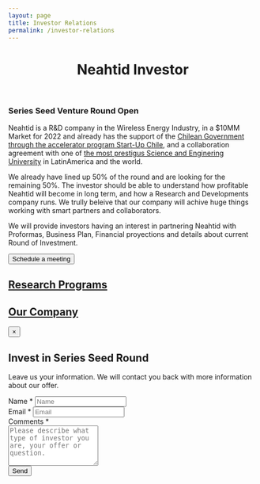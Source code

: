 ```yaml
---
layout: page
title: Investor Relations
permalink: /investor-relations
---
```

<!-- first section -->
<header class="headblock relations-1">
	<h1>Neahtid Investor</h1>
</header>
<section class="contact-2">
	<div class="container">
		<div class="row">
			<div class="col-12 col-md-8">
				<div class="white-island">
					<h3>Series Seed Venture Round Open</h3>
					<p>Neahtid is a R&D company in the Wireless Energy Industry, in a $10MM Market for 2022 and already has the support of the <a href="http://www.startupchile.org/startups/neahtid/" target="_blank">Chilean Government through the accelerator program Start-Up Chile</a>, and a collaboration agreement with one of <a href="http://bit.ly/noticia-acuerdo-usm-neahtid" target="_blank">the most prestigus Science and Enginering University</a> in LatinAmerica and the world. </p>
					<p>We already have lined up 50% of the round and are  looking for the remaining 50%. The investor should be able to understand how profitable Neahtid will become in long term, and how a Research and Developments company runs. We trully beleive that our company will achive huge things working with smart partners and collaborators.</p>
					<p>We will provide investors having an interest in partnering Neahtid with Proformas, Business Plan, Financial proyections and details about current Round of Investment.</p>
					<button href="http://bit.ly/2SSTP0x">Schedule a meeting</button>
				</div>
			</div>
			<div class="col-12 col-md-4">
				<a href="./research-program.html" class="contact-badge relations-research">
					<h2>Research Programs</h2>
				</a>
				<a href="./our-company.html" class="contact-badge relations-company">
					<h2>Our Company</h2>
				</a>
			</div>
		</div>
	</div>
</section>


<!-- modal -->
<div class="modal fade bd-example-modal-lg" id="modal" tabindex="-1" role="dialog" aria-labelledby="exampleModalLabel" aria-hidden="true">
<div class="modal-dialog modal-lg" role="document">
	<div class="modal-content">
		<div class="modal-header">
			<button type="button" class="close" data-dismiss="modal" aria-label="Close">
				<span aria-hidden="true">&times;</span>
			</button>
		</div>
		<div class="modal-body">
			<div class="relations-modal">
				<h2>Invest in Series Seed Round</h2>
				<p style="text-align: left;">Leave us your information. We will contact you back with more information about our offer.</p>
				<div class="left-aligned">
					<form class="nea-investor nea-form">
						<div class="contact-input">
							<label for="form-field-nea_name">Name <span class="required">*</span></label>
							<input placeholder="Name" type="text" id="form-field-nea_name" required>
						</div>
						<div class="contact-input">
							<label for="form-field-nea_email">Email <span class="required">*</span></label>
							<input placeholder="Email" type="text" id="form-field-nea_email" required>
						</div>
						<div class="contact-input">
							<label for="form-field-nea_message">Comments <span class="required">*</span></label>
							<div><textarea placeholder="Please describe what type of investor you are, your offer or question." id="form-field-nea_message" rows="5" required></textarea></div>
						</div>
						<div><button type="submit"><i class="fa fa-circle-notch fa-spin fa-inactive"></i> <i class="fas fa-paper-plane"></i> Send</button></div>
					</form>
				</div>
			</div>
		</div>
	</div>
</div>
</div>
